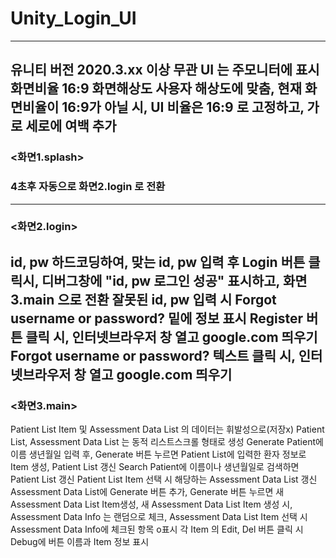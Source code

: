 # Unity_Login_UI
---
유니티 버전 2020.3.xx 이상 무관
UI 는 주모니터에 표시
화면비율 16:9
화면해상도 사용자 해상도에 맞춤,
현재 화면비율이 16:9가 아닐 시, UI 비율은 16:9 로 고정하고, 가로 세로에 여백 추가
---
### <화면1.splash> 
### 4초후 자동으로 화면2.login 로 전환
---
### <화면2.login>
id, pw 하드코딩하여,
맞는 id, pw 입력 후 Login 버튼 클릭시, 디버그창에 "id, pw 로그인 성공" 표시하고, 화면3.main 으로 전환
잘못된 id, pw 입력 시 Forgot username or password? 밑에 정보 표시
Register 버튼 클릭 시, 인터넷브라우저 창 열고 google.com 띄우기
Forgot username or password? 텍스트 클릭 시, 인터넷브라우저 창 열고 google.com 띄우기
---
### <화면3.main>
Patient List Item 및 Assessment Data List 의 데이터는 휘발성으로(저장x)
Patient List, Assessment Data List 는 동적 리스트스크롤 형태로 생성
Generate Patient에 이름 생년월일 입력 후, Generate 버튼 누르면 Patient List에 입력한 환자 정보로 Item 생성, Patient List 갱신
Search Patient에 이름이나 생년월일로 검색하면 Patient List 갱신
Patient List Item 선택 시 해당하는 Assessment Data List 갱신
Assessment Data List에 Generate 버튼 추가, Generate 버튼 누르면 새 Assessment Data List Item생성, 
새 Assessment Data List Item 생성 시, Assessment Data Info 는 랜덤으로 체크,
Assessment Data List Item 선택 시 Assessment Data Info에 체크된 항목 o표시
각 Item 의 Edit, Del 버튼 클릭 시 Debug에 버튼 이름과 Item 정보 표시
